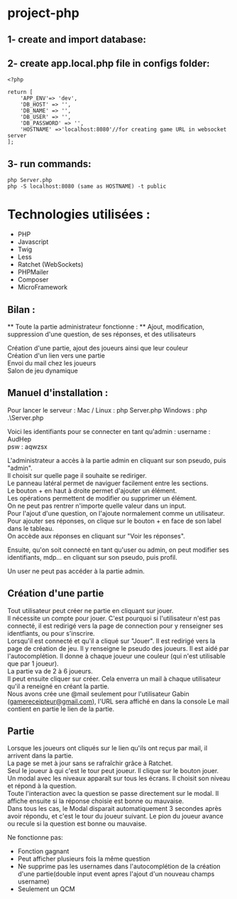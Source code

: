 # project-php

## 1- create and import database:
## 2- create app.local.php file in configs folder:
```
<?php

return [
    'APP_ENV'=> 'dev',
    'DB_HOST' => '',
    'DB_NAME' => '',
    'DB_USER' => '',
    'DB_PASSWORD' => '',
    'HOSTNAME' =>'localhost:8080'//for creating game URL in websocket server
];

```

## 3- run commands:
```
php Server.php
php -S localhost:8080 (same as HOSTNAME) -t public
```

# Technologies utilisées : 
- PHP
- Javascript
- Twig
- Less
- Ratchet (WebSockets)
- PHPMailer
- Composer
- MicroFramework

## Bilan : 
** Toute la partie administrateur fonctionne : **
Ajout, modification, suppression d'une question, de ses réponses, et des utilisateurs


Création d'une partie, ajout des joueurs ainsi que leur couleur<br>
Création d'un lien vers une partie<br>
Envoi du mail chez les joueurs<br>
Salon de jeu dynamique<br>

## Manuel d'installation : 
Pour lancer le serveur : 
Mac / Linux : php Server.php
Windows : php .\Server.php

Voici les identifiants pour se connecter en tant qu'admin : 
username : AudHep  
psw : aqwzsx

L'administrateur a accès à la partie admin en cliquant sur son pseudo, puis "admin".<br>
Il choisit sur quelle page il souhaite se rediriger.<br>
Le panneau latéral permet de naviguer facilement entre les sections.<br>
Le bouton + en haut à droite permet d'ajouter un élément.<br>
Les opérations permettent de modifier ou supprimer un élément.<br>
On ne peut pas rentrer n'importe quelle valeur dans un input.<br>
Pour l'ajout d'une question, on l'ajoute normalement comme un utilisateur. Pour ajouter ses réponses, on clique sur le bouton + en face de son label dans le tableau.<br>
On accède aux réponses en cliquant sur "Voir les réponses".<br>

Ensuite, qu'on soit connecté en tant qu'user ou admin, on peut modifier ses identifiants, mdp... en cliquant sur son pseudo, puis profil.

Un user ne peut pas accéder à la partie admin.

## Création d'une partie

Tout utilisateur peut créer ne partie en cliquant sur jouer.<br>
Il nécessite un compte pour jouer. C'est pourquoi si l'utilisateur n'est pas connecté, il est redirigé vers la page de connection pour y renseigner ses identfiants, ou pour s'inscrire.<br>
Lorsqu'il est connecté et qu'il a cliqué sur "Jouer". Il est redirigé vers la page de création de jeu. Il y renseigne le pseudo des joueurs. Il est aidé par l'autocomplétion. Il donne à chaque joueur une couleur (qui n'est utilisable que par 1 joueur).<br>
La partie va de 2 à 6 joueurs.<br>
Il peut ensuite cliquer sur créer. Cela enverra un mail à chaque utilisateur qu'il a reneigné en créant la partie.<br>
Nous avons crée une @mail seulement pour l'utilisateur Gabin (gamereceipteur@gmail.com), l'URL sera affiché en dans la console
Le mail contient en partie le lien de la partie.

## Partie

Lorsque les joueurs ont cliqués sur le lien qu'ils ont reçus par mail, il arrivent dans la partie.<br>
La page se met à jour sans se rafraîchir grâce à Ratchet.<br>
Seul le joueur à qui c'est le tour peut joueur. Il clique sur le bouton jouer.<br>
Un modal avec les niveaux apparaît sur tous les écrans. Il choisit son niveau et répond à la question.<br>
Toute l'interaction avec la question se passe directement sur le modal. Il affiche ensuite si la réponse choisie est bonne ou mauvaise.<br>
Dans tous les cas, le Modal disparait automatiquement 3 secondes après avoir répondu, et c'est le tour du joueur suivant. 
Le pion du joueur avance ou recule si la question est bonne ou mauvaise.

Ne fonctionne pas:<br>
- Fonction gagnant
- Peut afficher plusieurs fois la même question
- Ne supprime pas les usernames dans l'autocomplétion de la création d'une partie(double input event apres l'ajout d'un nouveau champs username)
- Seulement un QCM
